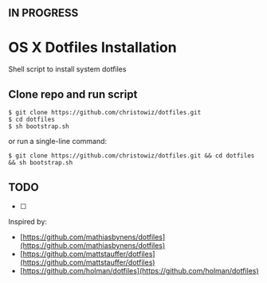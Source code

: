 ## IN PROGRESS

# OS X Dotfiles Installation

Shell script to install system dotfiles

## Clone repo and run script

```
$ git clone https://github.com/christowiz/dotfiles.git
$ cd dotfiles
$ sh bootstrap.sh
```

or run a single-line command:

```
$ git clone https://github.com/christowiz/dotfiles.git && cd dotfiles && sh bootstrap.sh
```

## TODO

- [ ]

Inspired by:

- [https://github.com/mathiasbynens/dotfiles](https://github.com/mathiasbynens/dotfiles)
- [https://github.com/mattstauffer/dotfiles](https://github.com/mattstauffer/dotfiles)
- [https://github.com/holman/dotfiles](https://github.com/holman/dotfiles)
